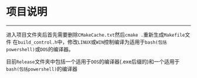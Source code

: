 <!--
 * @Author: ni-jingzhe 1448976235@qq.com
 * @Date: 2023-03-21 15:20:31
 * @LastEditors: ni-jingzhe 1448976235@qq.com
 * @LastEditTime: 2023-03-21 15:24:50
 * @FilePath: \undefinedg:\StudyProject\c_programming\BrainFuckCompiler\README.md
 * @Description: 这是默认设置,请设置`customMade`, 打开koroFileHeader查看配置 进行设置: https://github.com/OBKoro1/koro1FileHeader/wiki/%E9%85%8D%E7%BD%AE
-->
# 项目说明
---
进入项目文件夹后首先需要删除`CMakeCache.txt`然后`cmake .`重新生成`Makefile`文件
在`build_control.h`中，修改`LINUX`或`WIN`控制编译为适用于`bash(包括powershell)`或`DOS`的编译器。

目前`Release`文件夹中包括一个适用于`DOS`的编译器(.exe后缀的)和一个适用于`bash(包括powershell)`的编译器
